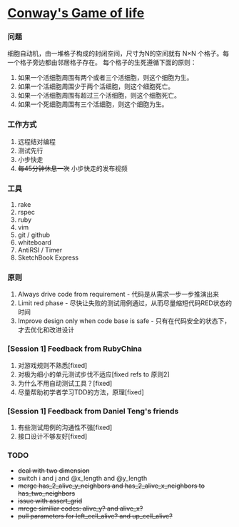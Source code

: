 [Conway's Game of life](http://en.wikipedia.org/wiki/Conway%27s_Game_of_Life)
============

### 问题
细胞自动机，由一堆格子构成的封闭空间，尺寸为N的空间就有 N×N 个格子。每一个格子旁边都由邻居格子存在。 每个格子的生死遵循下面的原则：

1. 如果一个活细胞周围有两个或者三个活细胞，则这个细胞为生。
2. 如果一个活细胞周围少于两个活细胞，则这个细胞死亡。
3. 如果一个活细胞周围有超过三个活细胞，则这个细胞死亡。
4. 如果一个死细胞周围有三个活细胞，则这个细胞为生。

### 工作方式

1. 远程结对编程
2. 测试先行
3. 小步快走
4. ~~每45分钟休息一次~~ 小步快走的发布视频

### 工具

1. rake
2. rspec
3. ruby
4. vim
5. git / github
6. whiteboard
7. AntiRSI / Timer
8. SketchBook Express

### 原则
1. Always drive code from requirement - 代码是从需求一步一步推演出来
2. Limit red phase - 尽快让失败的测试用例通过，从而尽量缩短代码RED状态的时间
3. Improve design only when code base is safe - 只有在代码安全的状态下，才去优化和改进设计

### [Session 1] Feedback from RubyChina
1. 对游戏规则不熟悉[fixed]
2. 对极为细小的单元测试步伐不适应[fixed refs to 原则2]
3. 为什么不用自动测试工具？[fixed]
4. 尽量帮助初学者学习TDD的方法，原理[fixed]

### [Session 1] Feedback from Daniel Teng's friends
1. 有些测试用例的沟通性不强[fixed]
2. 接口设计不够友好[fixed]

### TODO

* ~~deal with two dimension~~
* switch i and j and @x_length and @y_length
* ~~merge has_2_alive_y_neighbors and has_2_alive_x_neighbors to has_two_neighbors~~
* ~~issue with assert_grid~~
* ~~mrege similiar codes: alive_y? and alive_x?~~
* ~~pull parameters for left_cell_alive? and up_cell_alive?~~

